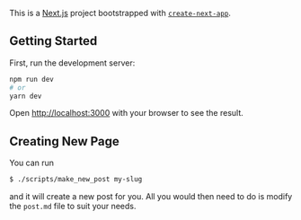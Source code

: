 This is a [Next.js](https://nextjs.org/) project bootstrapped with [`create-next-app`](https://github.com/zeit/next.js/tree/canary/packages/create-next-app).

## Getting Started

First, run the development server:

```bash
npm run dev
# or
yarn dev
```

Open [http://localhost:3000](http://localhost:3000) with your browser to see the result.

## Creating New Page

You can run 

```bash
$ ./scripts/make_new_post my-slug
```

and it will create a new post for you. All you would then need to do is modify the
`post.md` file to suit your needs.